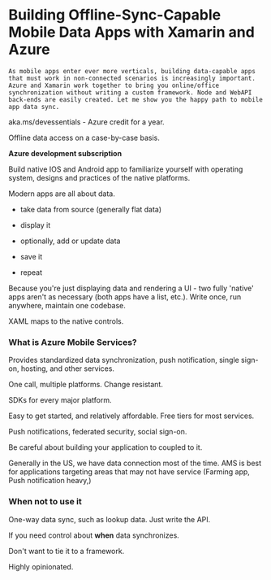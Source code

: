 # Building Offline-Sync-Capable Mobile Data Apps with Xamarin and Azure

`As mobile apps enter ever more verticals, building data-capable apps that must work in non-connected scenarios is increasingly important. Azure and Xamarin work together to bring you online/office synchronization without writing a custom framework. Node and WebAPI back-ends are easily created. Let me show you the happy path to mobile app data sync.`

aka.ms/devessentials - Azure credit for a year.

Offline data access on a case-by-case basis.

**Azure development subscription**

Build native IOS and Android app to familiarize yourself with operating system, designs and practices of the native platforms.

Modern apps are all about data.

- take data from source (generally flat data)

- display it

- optionally, add or update data

- save it

- repeat

Because you're just displaying data and rendering a UI - two fully 'native' apps aren't as necessary (both apps have a list, etc.). Write once, run anywhere, maintain one codebase.

XAML maps to the native controls.

### What is Azure Mobile Services?

Provides standardized data synchronization, push notification, single sign-on, hosting, and other services.

One call, multiple platforms. Change resistant.

SDKs for every major platform.

Easy to get started, and relatively affordable. Free tiers for most services.

Push notifications, federated security, social sign-on.

Be careful about building your application to coupled to it.

Generally in the US, we have data connection most of the time. AMS is best for applications targeting areas that may not have service (Farming app, Push notification heavy,)

### When not to use it

One-way data sync, such as lookup data. Just write the API.

If you need control about **when** data synchronizes.

Don't want to tie it to a framework.

Highly opinionated.